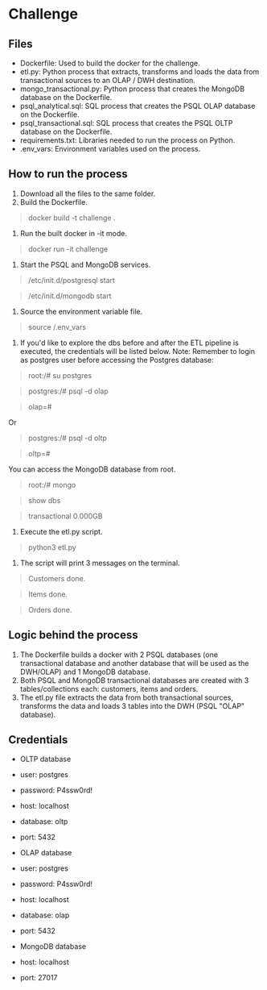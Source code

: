 # Challenge

## Files
* Dockerfile: Used to build the docker for the challenge.
* etl.py: Python process that extracts, transforms and loads the data from transactional sources to an OLAP / DWH destination.
* mongo_transactional.py: Python process that creates the MongoDB database on the Dockerfile.
* psql_analytical.sql: SQL process that creates the PSQL OLAP database on the Dockerfile.
* psql_transactional.sql: SQL process that creates the PSQL OLTP database on the Dockerfile.
* requirements.txt: Libraries needed to run the process on Python.
* .env_vars: Environment variables used on the process.

## How to run the process
1. Download all the files to the same folder.
1. Build the Dockerfile.
> docker build -t challenge .
1. Run the built docker in -it mode.
> docker run -it challenge
1. Start the PSQL and MongoDB services.
> /etc/init.d/postgresql start

> /etc/init.d/mongodb start
1. Source the environment variable file.
> source /.env_vars
 1. If you'd like to explore the dbs before and after the ETL pipeline is executed, the credentials will be listed below. Note: Remember to login as postgres user before accessing the Postgres database:
 > root:/# su postgres
 
 > postgres:/# psql -d olap
 
 > olap=#
 
 Or
 > postgres:/# psql -d oltp
 
 > oltp=#
 
 You can access the MongoDB database from root.
 > root:/# mongo
 
 > show dbs
 
 > transactional 0.000GB
 
1. Execute the etl.py script.
> python3 etl.py
1. The script will print 3 messages on the terminal.
> Customers done.

> Items done.

> Orders done.


## Logic behind the process
1. The Dockerfile builds a docker with 2 PSQL databases (one transactional database and another database that will be used as the DWH/OLAP) and 1 MongoDB database.
1. Both PSQL and MongoDB transactional databases are created with 3 tables/collections each: customers, items and orders.
1. The etl.py file extracts the data from both transactional sources, transforms the data and loads 3 tables into the DWH (PSQL "OLAP" database).


## Credentials
* OLTP database
 * user: postgres
 * password: P4ssw0rd!
 * host: localhost
 * database: oltp
 * port: 5432
 
* OLAP database
 * user: postgres
 * password: P4ssw0rd!
 * host: localhost
 * database: olap
 * port: 5432
 
* MongoDB database
 * host: localhost
 * port: 27017
